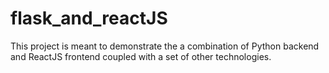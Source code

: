 # flask_and_reactJS
This project is meant to demonstrate the a combination of Python backend and ReactJS frontend coupled with a set of other technologies.
